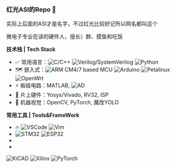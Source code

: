 ### 红光ASl的Repo 🥺

实际上后面的ASl才是名字，不过红光比较好记所以网名都叫这个

微电子专业在读的硬件人，擅长氵群、摸鱼和吃饭

**技术栈 | Tech Stack**
* ✅ 常用语言：![C/C++](https://img.shields.io/badge/-C/C++-white?style=flat-square&logo=c) ![Verilog/SystemVerilog](https://img.shields.io/badge/-Verilog/SystemVerilog-white?style=flat-square&logo=V) ![Python](https://img.shields.io/badge/-Python-white?style=flat-square&logo=Python)
* 🗺 嵌入式：![ARM CM4/7 based MCU](https://img.shields.io/badge/-MCU-white?style=flat-square&logo=Arm) ![Arduino](https://img.shields.io/badge/-Arduino-white?style=flat-square&logo=Arduino) ![Petalinux](https://img.shields.io/badge/-Petalinux-FFEEBB?logo=Linux) ![OpenWrt](https://img.shields.io/badge/-OpenWrt-white?style=flat-square&logo=OpenWrt)
* ⚡ 板级电路：MATLAB, ![AD](https://img.shields.io/badge/-Altium%20Designer-24292E?style=flat-square&logo=Altium%20Designer)  
* 🚀 片上硬件：Yosys/Vivado, RV32, ISP 
* 🤖 机器视觉：OpenCV, PyTorch, 魔改YOLO 

**常用工具 | Tools&FrameWork**

* 🔥 ![VSCode](https://img.shields.io/badge/-VS%20Code-007ACC?style=flat-square&logo=visual-studio-code) ![Vim](https://img.shields.io/badge/-Vim-019733?style=flat-square&logo=Vim)
* ![STM32](https://img.shields.io/badge/-STM32-03234B?style=flat-square&logo=STMicroelectronics) ![ESP32](https://img.shields.io/badge/-ESP32-282423?style=flat-square&logo=Espressif)
* 
* 



![KiCAD](https://img.shields.io/badge/-KiCad-6C0101?style=flat-square&logo=KiCad)
![Xilinx](https://img.shields.io/badge/-Xilinx-E01F27?style=flat-square&logo=Xilinx)
![PyTorch](https://img.shields.io/badge/-PyTorch-grey?style=flat-square&logo=PyTorch)


